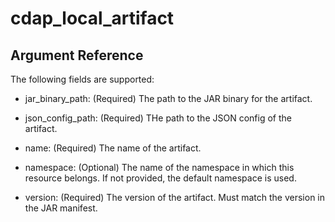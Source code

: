 # cdap_local_artifact

## Argument Reference

The following fields are supported:

* jar_binary_path:
  (Required)
  The path to the JAR binary for the artifact.

* json_config_path:
  (Required)
  THe path to the JSON config of the artifact.

* name:
  (Required)
  The name of the artifact.

* namespace:
  (Optional)
  The name of the namespace in which this resource belongs. If not provided, the default namespace is used.

* version:
  (Required)
  The version of the artifact. Must match the version in the JAR manifest.

